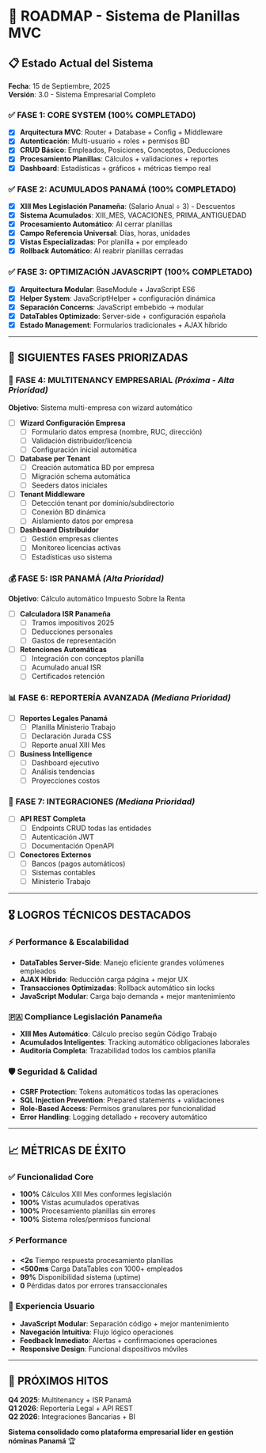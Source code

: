 # 🚀 ROADMAP - Sistema de Planillas MVC

## 📋 Estado Actual del Sistema
**Fecha**: 15 de Septiembre, 2025  
**Versión**: 3.0 - Sistema Empresarial Completo

### ✅ **FASE 1: CORE SYSTEM (100% COMPLETADO)**
- [x] **Arquitectura MVC**: Router + Database + Config + Middleware
- [x] **Autenticación**: Multi-usuario + roles + permisos BD
- [x] **CRUD Básico**: Empleados, Posiciones, Conceptos, Deducciones
- [x] **Procesamiento Planillas**: Cálculos + validaciones + reportes
- [x] **Dashboard**: Estadísticas + gráficos + métricas tiempo real

### ✅ **FASE 2: ACUMULADOS PANAMÁ (100% COMPLETADO)**
- [x] **XIII Mes Legislación Panameña**: (Salario Anual ÷ 3) - Descuentos
- [x] **Sistema Acumulados**: XIII_MES, VACACIONES, PRIMA_ANTIGUEDAD
- [x] **Procesamiento Automático**: Al cerrar planillas
- [x] **Campo Referencia Universal**: Días, horas, unidades
- [x] **Vistas Especializadas**: Por planilla + por empleado
- [x] **Rollback Automático**: Al reabrir planillas cerradas

### ✅ **FASE 3: OPTIMIZACIÓN JAVASCRIPT (100% COMPLETADO)**
- [x] **Arquitectura Modular**: BaseModule + JavaScript ES6
- [x] **Helper System**: JavaScriptHelper + configuración dinámica
- [x] **Separación Concerns**: JavaScript embebido → modular
- [x] **DataTables Optimizado**: Server-side + configuración española
- [x] **Estado Management**: Formularios tradicionales + AJAX híbrido

---

## 🎯 **SIGUIENTES FASES PRIORIZADAS**

### 🏢 **FASE 4: MULTITENANCY EMPRESARIAL** *(Próxima - Alta Prioridad)*
**Objetivo**: Sistema multi-empresa con wizard automático
- [ ] **Wizard Configuración Empresa**
  - [ ] Formulario datos empresa (nombre, RUC, dirección)
  - [ ] Validación distribuidor/licencia
  - [ ] Configuración inicial automática
- [ ] **Database per Tenant**
  - [ ] Creación automática BD por empresa
  - [ ] Migración schema automática
  - [ ] Seeders datos iniciales
- [ ] **Tenant Middleware**
  - [ ] Detección tenant por dominio/subdirectorio
  - [ ] Conexión BD dinámica
  - [ ] Aislamiento datos por empresa
- [ ] **Dashboard Distribuidor**
  - [ ] Gestión empresas clientes
  - [ ] Monitoreo licencias activas
  - [ ] Estadísticas uso sistema

### 💰 **FASE 5: ISR PANAMÁ** *(Alta Prioridad)*
**Objetivo**: Cálculo automático Impuesto Sobre la Renta
- [ ] **Calculadora ISR Panameña**
  - [ ] Tramos impositivos 2025
  - [ ] Deducciones personales
  - [ ] Gastos de representación
- [ ] **Retenciones Automáticas**
  - [ ] Integración con conceptos planilla
  - [ ] Acumulado anual ISR
  - [ ] Certificados retención

### 📊 **FASE 6: REPORTERÍA AVANZADA** *(Mediana Prioridad)*
- [ ] **Reportes Legales Panamá**
  - [ ] Planilla Ministerio Trabajo
  - [ ] Declaración Jurada CSS
  - [ ] Reporte anual XIII Mes
- [ ] **Business Intelligence**
  - [ ] Dashboard ejecutivo
  - [ ] Análisis tendencias
  - [ ] Proyecciones costos

### 🔧 **FASE 7: INTEGRACIONES** *(Mediana Prioridad)*
- [ ] **API REST Completa**
  - [ ] Endpoints CRUD todas las entidades
  - [ ] Autenticación JWT
  - [ ] Documentación OpenAPI
- [ ] **Conectores Externos**
  - [ ] Bancos (pagos automáticos)
  - [ ] Sistemas contables
  - [ ] Ministerio Trabajo

---

## 🎖️ **LOGROS TÉCNICOS DESTACADOS**

### ⚡ **Performance & Escalabilidad**
- **DataTables Server-Side**: Manejo eficiente grandes volúmenes empleados
- **AJAX Híbrido**: Reducción carga página + mejor UX
- **Transacciones Optimizadas**: Rollback automático sin locks
- **JavaScript Modular**: Carga bajo demanda + mejor mantenimiento

### 🇵🇦 **Compliance Legislación Panameña**
- **XIII Mes Automático**: Cálculo preciso según Código Trabajo
- **Acumulados Inteligentes**: Tracking automático obligaciones laborales
- **Auditoría Completa**: Trazabilidad todos los cambios planilla

### 🛡️ **Seguridad & Calidad**
- **CSRF Protection**: Tokens automáticos todas las operaciones
- **SQL Injection Prevention**: Prepared statements + validaciones
- **Role-Based Access**: Permisos granulares por funcionalidad
- **Error Handling**: Logging detallado + recovery automático

---

## 📈 **MÉTRICAS DE ÉXITO**

### ✅ **Funcionalidad Core**
- **100%** Cálculos XIII Mes conformes legislación
- **100%** Vistas acumulados operativas
- **100%** Procesamiento planillas sin errores
- **100%** Sistema roles/permisos funcional

### ⚡ **Performance**
- **<2s** Tiempo respuesta procesamiento planillas
- **<500ms** Carga DataTables con 1000+ empleados
- **99%** Disponibilidad sistema (uptime)
- **0** Pérdidas datos por errores transaccionales

### 👥 **Experiencia Usuario**
- **JavaScript Modular**: Separación código + mejor mantenimiento
- **Navegación Intuitiva**: Flujo lógico operaciones
- **Feedback Inmediato**: Alertas + confirmaciones operaciones
- **Responsive Design**: Funcional dispositivos móviles

---

## 🎯 **PRÓXIMOS HITOS**

**Q4 2025**: Multitenancy + ISR Panamá  
**Q1 2026**: Reportería Legal + API REST  
**Q2 2026**: Integraciones Bancarias + BI  

**Sistema consolidado como plataforma empresarial líder en gestión nóminas Panamá** 🏆